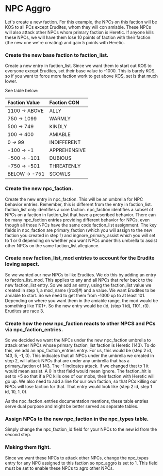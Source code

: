 # NPC Aggro

Let's create a new faction. For this example, the NPCs on this faction will be KOS to all PCs except Erudites, whom they will con amiable. These NPCs will also attack other NPCs whom primary faction is Heretic. If anyone kills these NPCs, we will have them lose 10 points of faction with their faction \(the new one we're creating\) and gain 5 points with Heretic.

### Create the new base faction to faction\_list.

Create a new entry in faction\_list.  Since we want them to start out KOS to everyone except Erudites, set their base value to -1000.  This is barely KOS, so if you want to force more faction work to get above KOS, set is that much lower. 

See table below:  


| Faction Value | Faction CON |
| :--- | :--- |
| 1100 -&gt; ABOVE | ALLY |
| 750 -&gt; 1099 | WARMLY |
| 500 -&gt; 749 | KINDLY |
| 100 -&gt; 400 | AMIABLE |
| 0 -&gt; 99 | INDIFFERENT |
| -100 -&gt; -1 | APPREHENSIVE |
| -500 -&gt; -101 | DUBIOUS |
| -750 -&gt; -501 | THREATENLY |
| BELOW -&gt; -751 | SCOWLS |

### Create the new npc\_faction. 

Create the new entry in npc\_faction. This will be an umbrella for NPC behavior entries. Remember, this is different from the entry in faction\_list. faction\_list only identifies a core faction. npc\_faction identifies a subset of NPCs on a faction in faction\_list that have a prescribed behavior. There can be many npc\_faction entries providing different behavior for NPCs, even though all those NPCs have the same code faction\_list assignment. The key fields in npc\_faction are primary\_faction \(which you will assign to the new faction you created in step 1\) and ingnore\_primary\_assist which you will set to 1 or 0 depending on whether you want NPCs under this umbrella to assist other NPCs on the same faction\_list allegiance.

### Create new faction\_list\_mod entries to account for the Erudite loving aspect.  

So we wanted our new NPCs to like Erudites. We do this by adding an entry to faction\_list\_mod. This applies to any and all NPCs that refer back to the new faction\_list entry. So we add an entry, using the faction\_list value we created in step 1, a mod\_name \(\[rcd\]\#\) and a value. We want Erudites to be amiable to start. So we need to get them from -1000 up to at least 101. Depending on where you want them in the amiable range, the mod would be something like 1101+. So the new entry would be \(id, \(step 1 id\), 1101, r3\). Erudites are race 3.

### Create how the new npc\_faction reacts to other NPCS and PCs via npc\_faction\_entries.

 So we decided we want the NPCs under the new npc\_faction umbrella to attack other NPCs whose primary faction\_list faction is Heretic \(143\). To do this, we add an npc\_faction\_entries entry.  For us, this would be \(step 2 id, 143, 5, -1, 0\).  This indicates that all NPCs under the umbrella we created in step 2, will attack NPCs that are under any umbrella that has a primary\_faction of 143.  The -1 indicates attack.  If we changed that to 1 it would mean assist.  A 0 in that field would mean ignore.  The faction\_hit is set to +5 so that if a PC kills one of our mobs, their faction with Heretic will go up.  We also need to add a line for our own faction, so that PCs killing our NPCs will lose faction for that.  That entry would look like \(step 2 id, step 1 id, 10, 1, 0\).

As the npc\_faction\_entries documentation mentions, these table entries serve dual purpose and might be better served as separate tables.

### Assign NPCs to the new npc\_faction in the npc\_types table.

Simply change the npc\_faction\_id field for your NPCs to the new id from the second step.

### Making them fight.

Since we want these NPCs to attack other NPCs, change the npc\_types entry for any NPC assigned to this faction so npc\_aggro is set to 1.  This field must be set to enable these NPCs to agro other NPCs.

